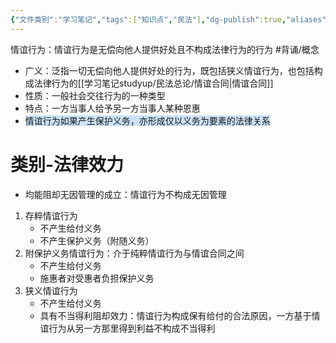```yaml
---
{"文件类别":"学习笔记","tags":["知识点","民法"],"dg-publish":true,"aliases":["好意施惠"],"permalink":"/学习笔记studyup/民法总论/情谊行为/","dgPassFrontmatter":true,"created":"2024-07-06T10:45:19.374+08:00","updated":"2024-10-25T12:22:47.225+08:00"}
---
```


情谊行为：情谊行为是无偿向他人提供好处且不构成法律行为的行为 #背诵/概念 
- 广义：泛指一切无偿向他人提供好处的行为，既包括狭义情谊行为，也包括构成法律行为的[[学习笔记studyup/民法总论/情谊合同\|情谊合同]]
- 性质：一般社会交往行为的一种类型
- 特点：一方当事人给予另一方当事人某种恩惠
- <span style="background:rgba(160, 204, 246, 0.55)">情谊行为如果产生保护义务，亦形成仅以义务为要素的法律关系</span>
# 类别-法律效力
- 均能阻却无因管理的成立：情谊行为不构成无因管理

1. 存粹情谊行为
	- 不产生给付义务
	- 不产生保护义务（附随义务）
2. 附保护义务情谊行为：介于纯粹情谊行为与情谊合同之间
	- 不产生给付义务
	- 施惠者对受惠者负担保护义务
3. 狭义情谊行为
	- 不产生给付义务
	- 具有不当得利阻却效力：情谊行为构成保有给付的合法原因，一方基于情谊行为从另一方那里得到利益不构成不当得利
	
